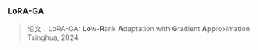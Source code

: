 ### LoRA-GA
> 论文：LoRA-GA: **Lo**w-**R**ank **A**daptation with **G**radient **A**pproximation
> Tsinghua, 2024